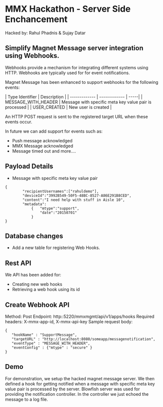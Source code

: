 MMX Hackathon - Server Side Enchancement
========================================
Hacked by: Rahul Phadnis & Sujay Datar

Simplify Magnet Message server integration using Webhooks.
----------------------------------------------------------

Webhooks provide a mechanism for integrating different systems using HTTP. Webhooks are typically used for
for event notifications.

Magnet Message has been enhanced to support webhooks for the following events:

| Type Identifier | Description |
| ------------- | ------------- | -----|
| MESSAGE_WITH_HEADER | Message with specific meta key value pair is processed |
| USER_CREATED        | New user is created |


An HTTP POST request is sent to the registered target URL when these events occur.

In future we can add support for events such as:
- Push message acknowledged
- MMX Message acknowledged
- Message timed out
and more....

## Payload Details
* Message with specific meta key value pair
````
{
        "recipientUsernames":["rahuldemo"],
        "deviceId":"3992B549-50F5-48BC-8527-A86E291B8CED",
        "content":"I need help with stuff in Aisle 10",
        "metadata":
            {   "mtype":"support",
                "date":"20150701"
            }
}
````    

## Database changes

- Add a new table for registering Web Hooks.

## Rest API
We API has been added for:
- Creating new web hooks
- Retrieving a web hook using its id

## Create Webhook API
Method: Post
Endpoint: http:<server>:5220/mmxmgmt/api/v1/apps/hooks
Required headers: X-mmx-app-id, X-mmx-api-key
Sample request body:
```
{
   "hookName" : "SupportMessage",
   "targetURL" : "http://localhost:8080/someapp/messagenotification",
   "eventType" : "MESSAGE_WITH_HEADER",
   "eventConfig" : {"mtype" : "secure" }
}
```


## Demo
For demonstration, we setup the hacked magnet message server. We then defined a hook for getting notified when a message with specific meta key value pair is 
processed by the server. Blowfish server was used for providing the notification controller. In the controller we just echoed the message to a log file.



